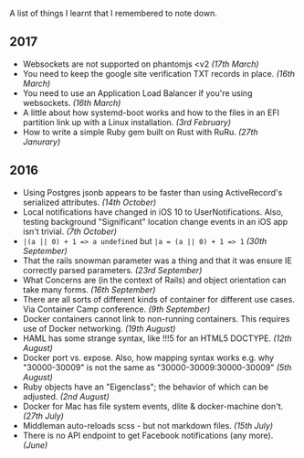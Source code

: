 A list of things I learnt that I remembered to note down.

## 2017 

* Websockets are not supported on phantomjs <v2 _(17th March)_
* You need to keep the google site verification TXT records in place. _(16th March)_
* You need to use an Application Load Balancer if you're using websockets. _(16th March)_
* A little about how systemd-boot works and how to the files in an EFI partition link up with a Linux installation. _(3rd February)_
* How to write a simple Ruby gem built on Rust with RuRu. _(27th Janurary)_

## 2016

* Using Postgres jsonb appears to be faster than using ActiveRecord's serialized attributes. _(14th October)_
* Local notifications have changed in iOS 10 to UserNotifications. Also, testing background "Significant" location change events in an iOS app isn't trivial. _(7th October)_
* `|(a || 0) + 1 => a undefined` but `|a = (a || 0) + 1 => 1` _(30th September)_
* That the rails snowman parameter was a thing and that it was ensure IE correctly parsed parameters. _(23rd September)_
* What Concerns are (in the context of Rails) and object orientation can take many forms. _(16th September)_
* There are all sorts of different kinds of container for different use cases. Via Container Camp conference. _(9th September)_
* Docker containers cannot link to non-running containers. This requires use of Docker networking. _(19th August)_
* HAML has some strange syntax, like !!!5 for an HTML5 DOCTYPE. _(12th August)_
* Docker port vs. expose. Also, how mapping syntax works e.g. why "30000-30009" is not the same as "30000-30009:30000-30009" _(5th August)_
* Ruby objects have an "Eigenclass"; the behavior of which can be adjusted. _(2nd August)_
* Docker for Mac has file system events, dlite & docker-machine don't. _(27th July)_
* Middleman auto-reloads scss - but not markdown files. _(15th July)_
* There is no API endpoint to get Facebook notifications (any more). _(June)_
